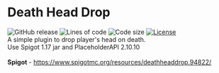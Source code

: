 # Death Head Drop
![GitHub release](https://img.shields.io/github/v/release/Paidyy/deathheaddrop)
![Lines of code](https://img.shields.io/tokei/lines/github/Paidyy/deathheaddrop)
![Code size](https://img.shields.io/github/languages/code-size/Paidyy/deathheaddrop)
[![License](https://img.shields.io/github/license/Paidyy/deathheaddrop)](https://github.com/Paidyy/deathheaddrop/blob/main/LICENSE)
<br>
A simple plugin to drop player's head on death. <br>
Use Spigot 1.17 jar and PlaceholderAPI 2.10.10 <br>
<br>
**Spigot** - https://www.spigotmc.org/resources/deathheaddrop.94822/ <br>
